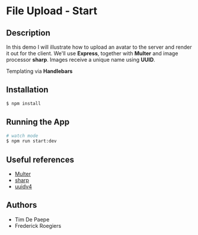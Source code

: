 # File Upload - Start

## Description

In this demo I will illustrate how to upload an avatar to the server and render it out for the client. We'll use **Express**, together with **Multer** and image processor **sharp**. Images receive a unique name using **UUID**.

Templating via **Handlebars**

## Installation

```bash
$ npm install
```

## Running the App

```bash
# watch mode
$ npm run start:dev
```

## Useful references

- [Multer](http://expressjs.com/en/resources/middleware/multer.html)
- [sharp](https://sharp.pixelplumbing.com/)
- [uuidv4](https://www.npmjs.com/package/uuidv4)

## Authors

- Tim De Paepe
- Frederick Roegiers
